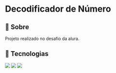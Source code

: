 
<h1>Decodificador de Número</h1>
<h2> 💬 Sobre </h2>
<p>Projeto realizado no desafio da alura.</p>
<h2> 🚀 Tecnologias </h2>
<div>
<img src="https://img.shields.io/badge/HTML-239120?style-for-the-badge&logo-html5&logoColor=white">
<img src="https://img.shields.io/badge/CSS-239120?&style=for-the-badge&logo=css3&logoColor=white">
<img src="https://img.shields.io/badge/Javascript-F7DF1E?style=for-the-badge&logo=javascript&logoColor=black">
</div>
